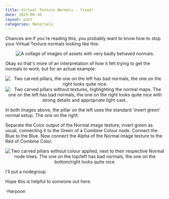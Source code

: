 ```yaml
---
title: Virtual Texture Normals - fixed!
date: 2025-06-30
layout: post
categories: Materials
---
```


Chances are if you're reading this, you probably want to know how to stop your Virtual Texture normals looking like this:

<p align="center">
  <img src="{{ '_posts/assets/images/bad-normals.jpg' | relative_url }}" alt="A collage of images of assets with very badly behaved normals." />
</p>

Okay so that's more of an interpretation of how it felt trying to get the normals to work; but for an actual example:

<p align="center">
  <img src="{{ '_posts/assets/images/before_and_after_pillars.webp' | relative_url }}" alt="Two carved pillars, the one on the left has bad normals, the one on the right looks quite nice." />
    <img src="{{ '_posts/assets/images/normals_only_pillar_comparison.jpg' | relative_url }}" alt="Two carved pillars without textures, highlighting the normal maps. The one on the left has bad normals, the one on the right looks quite nice with strong details and appropriate light cast.." />
</p>

In both images above, the pillar on the left uses the standard 'invert green' normal setup. The one on the right: 

Separate the Color output of the Normal image texture; invert green as usual, connecting it to the Green of a Combine Colour node.
Connect the Blue to the Blue.
Now connect the Alpha of the Normal image texture to the Red of Combine Color. 


<p align="center">
  <img src="{{ '_posts/assets/images
/uncoloured_pillar_comparison.jpg' | relative_url }}" alt="Two carved pillars without colour applied, next to their respective Normal node trees. The one on the top/left has bad normals, the one on the bottom/right looks quite nice." />
</p>

I'll put a nodegroup

Hope this is helpful to someone out here.

-Harpoon
